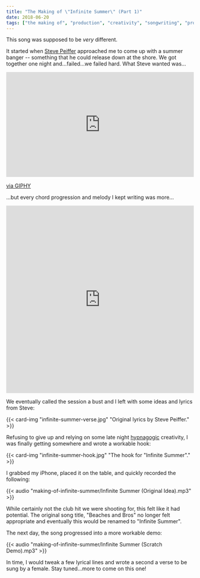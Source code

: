 ```yaml
---
title: "The Making of \"Infinite Summer\" (Part 1)"
date: 2018-06-20
tags: ["the making of", "production", "creativity", "songwriting", "process"]
---
```

This song was supposed to be *very* different.

It started when [Steve Peiffer](https://www.facebook.com/steve.peiffer.1) approached me to
come up with a summer banger -- something that he could release down at the shore.
We got together one night and...failed...we failed hard. What Steve wanted was...

<div style="width:100%;height:0;padding-bottom:56%;position:relative;"><iframe src="https://giphy.com/embed/M3o6jPwh4jHGw" width="100%" height="100%" style="position:absolute" frameBorder="0" class="giphy-embed" allowFullScreen></iframe></div><p><a href="https://giphy.com/gifs/group-edc-raves-M3o6jPwh4jHGw">via GIPHY</a></p>

...but every chord progression and melody I kept writing was more...

<div style="width:100%;height:0;padding-bottom:100%;position:relative;"><iframe src="https://giphy.com/embed/3o6fJ2YXyzU0bxxywg" width="100%" height="100%" style="position:absolute" frameBorder="0" class="giphy-embed" allowFullScreen></iframe></div><p><a href="https://giphy.com/gifs/hyperrpg-dance-dancing-3o6fJ2YXyzU0bxxywg"></a></p>

We eventually called the session a bust and I left with some ideas and lyrics
from Steve:

{{< card-img "infinite-summer-verse.jpg" "Original lyrics by Steve Peiffer." >}}

Refusing to give up and relying on some late night [hypnagogic](https://en.wikipedia.org/wiki/Hypnagogia)
creativity, I was finally getting somewhere and wrote a workable hook:

{{< card-img "infinite-summer-hook.jpg" "The hook for \"Infinite Summer\"." >}}

I grabbed my iPhone, placed it on the table, and quickly recorded the following:

{{< audio "making-of-infinite-summer/Infinite Summer (Original Idea).mp3" >}}

While certainly not the club hit we were shooting for, this felt like it had potential.
The original song title, "Beaches and Bros" no longer felt appropriate and eventually
this would be renamed to "Infinite Summer".

The next day, the song progressed into a more workable demo:

{{< audio "making-of-infinite-summer/Infinite Summer (Scratch Demo).mp3" >}}

In time, I would tweak a few lyrical lines and wrote a second a verse to be sung
by a female. Stay tuned...more to come on this one!
